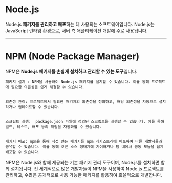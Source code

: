 # Node.js

Node.js **패키지를 관리하고 배포**하는 데 사용되는 소프트웨어입니다. 
Node.js는 JavaScript 런타임 환경으로, 서버 측 애플리케이션 개발에 주로 사용됩니다. 


-------
# NPM (Node Package Manager)

NPM은 **Node.js 패키지를 손쉽게 설치하고 관리할 수 있는 도구**입니다.


```
패키지 설치 : NPM을 사용하여 Node.js 패키지를 설치할 수 있습니다. 이를 통해 프로젝트에 필요한 의존성을 쉽게 해결할 수 있습니다.


의존성 관리: 프로젝트에서 필요한 패키지의 의존성을 정의하고, 해당 의존성을 자동으로 설치하거나 업데이트할 수 있습니다.


스크립트 실행:  package.json 파일에 정의된 스크립트를 실행할 수 있습니다. 이를 통해 빌드, 테스트, 배포 등의 작업을 자동화할 수 있습니다.


패키지 배포: npm을 통해 직접 만든 패키지를 npm 레지스트리에 배포하여 다른 개발자들과 공유할 수 있습니다. 이를 통해 오픈 소스 생태계에 기여하거나 팀 내에서 공통 모듈을 쉽게 배포할 수 있습니다.

```

NPM은 Node.js와 함께 제공되는 기본 패키지 관리 도구이며, Node.js를 설치하면 함께 설치됩니다. 
전 세계적으로 많은 개발자들이 NPM을 사용하여 Node.js 프로젝트를 관리하고, 수많은 공개적으로 사용 가능한 패키지를 활용하여 효율적으로 개발합니다.


